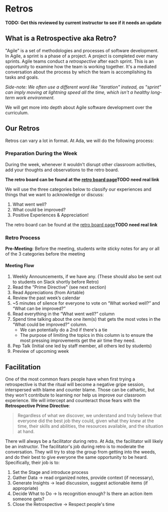 # Retros

__TODO: Get this reviewed by current instructor to see if it needs an update__

## What is a Retrospective aka Retro?

"Agile" is a set of methodologies and processes of software development. In Agile, a sprint is a phase of a project. A project is completed over many sprints. Agile teams conduct a _retrospective_ after each sprint. This is an opportunity to examine how the team is working together. It's a mediated conversation about the process by which the team is accomplishing its tasks and goals.

_Side-note: We often use a different word like "iteration" instead, as "sprint" can imply moving at lightning speed all the time, which isn't a healthy long-term work environment._

We will get more into depth about Agile software development over the curriculum.

## Our Retros

Retros can vary a lot in format. At Ada, we will do the following process:

### Preparation During the Week

During the week, whenever it wouldn't disrupt other classroom activities, add your thoughts and observations to the retro board. 

**The retro board can be found at the [retro board page](todo)__TODO need real link__**

We will use the three categories below to classify our experiences and things that we want to acknowledge or discuss:

1. What went well?
1. What could be improved?
1. Positive Experiences & Appreciation!

The retro board can be found at the [retro board page](todo)__TODO need real link__

### Retro Process

**Pre-Meeting:** Before the meeting, students write sticky notes for any or all of the 3 categories before the meeting

#### Meeting Flow

1. Weekly Announcements, if we have any. (These should also be sent out to students on Slack shortly before Retro)
1. Read the "Prime Directive" (see next section)
1. Read Appreciations (from Airtable)
1. Review the past week’s calendar
1. ~5 minutes of silence for everyone to vote on “What worked well?” and “What can be improved?”
1. Read everything in the “What went well?” column
1. Spend time talking about the one item(s) that gets the most votes in the “What could be improved?” column.
   - We can potentially do a 2nd if there's a tie
   - The purpose of limiting the topics in this column is to ensure the most pressing improvements get the air time they need.
1. Pep Talk (Initial one led by staff member, all others led by students)
1. Preview of upcoming week

## Facilitation

One of the most common fears people have when first trying a retrospective is that the ritual will become a negative gripe session, interspersed with blame and counter blame. Those can be cathartic, but they won't contribute to learning nor help us improve our classroom experience. We will intercept and counteract those fears with the **Retrospective Prime Directive**:

> Regardless of what we discover, we understand and truly believe that everyone did the best job they could, given what they knew at the time, their skills and abilities, the resources available, and the situation at hand.

There will always be a facilitator during retro. At Ada, the facilitator will likely be an instructor. The facilitator's job during retro is to moderate the conversation. They will try to stop the group from getting into the weeds, and do their best to give everyone the same opportunity to be heard. Specifically, their job is to:

1. Set the Stage and introduce process
1. Gather Data -> read organized notes, provide context (if necessary),
1. Generate Insights -> lead discussion, suggest actionable items (if appropriate)
1. Decide What to Do -> Is recognition enough? Is there an action item someone gets?
1. Close the Retrospective -> Respect people's time